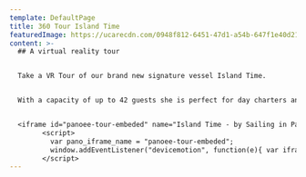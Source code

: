 ```yaml
---
template: DefaultPage
title: 360 Tour Island Time
featuredImage: https://ucarecdn.com/0948f812-6451-47d1-a54b-647f1e40d217/
content: >-
  ## A virtual reality tour


  Take a VR Tour of our brand new signature vessel Island Time.


  With a capacity of up to 42 guests she is perfect for day charters and social occasions.   We recommend viewing on a larger screen for a more immersive viewing experience.  Mobile devices should be viewed in landscape mode.   Click on the portals or navigation images at the base of the tour to move around the boat. 


  <iframe id="panoee-tour-embeded" name="Island Time - by Sailing in Paradise, Gold Coast" src="https://tour.panoee.com/iframe/IslandTime" frameBorder="0" width="100%" height="400px" scrolling="no" allowvr="yes" allow="vr; xr; accelerometer; gyroscope; autoplay;" allowFullScreen="false" webkitallowfullscreen="false" mozallowfullscreen="false" loading="eager"></iframe>
        <script>
          var pano_iframe_name = "panoee-tour-embeded";
          window.addEventListener("devicemotion", function(e){ var iframe = document.getElementById(pano_iframe_name); if (iframe) iframe.contentWindow.postMessage({ type:"devicemotion", deviceMotionEvent:{ acceleration:{ x:e.acceleration.x, y:e.acceleration.y, z:e.acceleration.z }, accelerationIncludingGravity:{ x:e.accelerationIncludingGravity.x, y:e.accelerationIncludingGravity.y, z:e.accelerationIncludingGravity.z }, rotationRate:{ alpha:e.rotationRate.alpha, beta:e.rotationRate.beta, gamma:e.rotationRate.gamma }, interval:e.interval, timeStamp:e.timeStamp } }, "*"); });
        </script>
---
```

